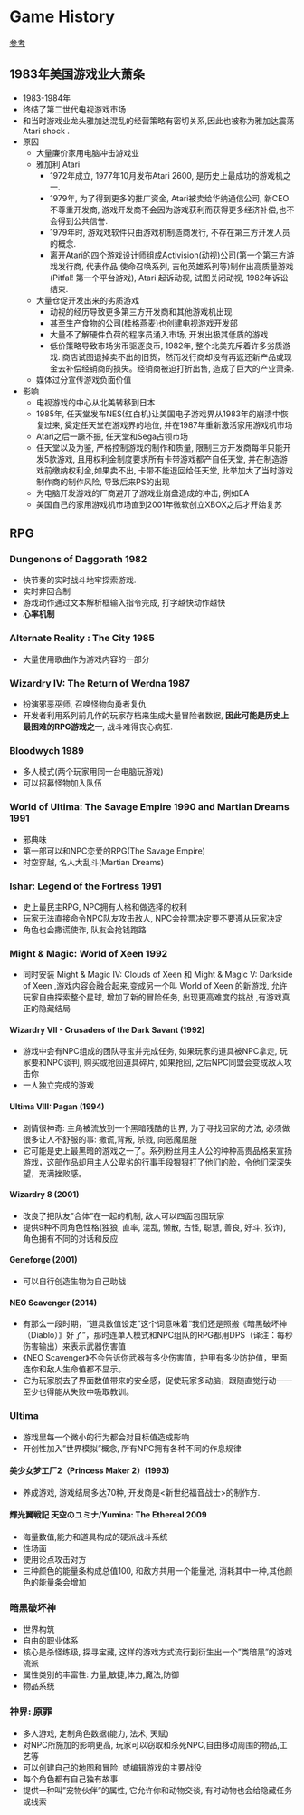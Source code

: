 # Game History

[参考](https://indienova.com/indie-game-news/crpg-history-abridged-1/)

## 1983年美国游戏业大萧条

- 1983-1984年
- 终结了第二世代电视游戏市场
- 和当时游戏业龙头雅加达混乱的经营策略有密切关系,因此也被称为雅加达震荡 Atari shock .
- 原因
  - 大量廉价家用电脑冲击游戏业
  - 雅加利 Atari
    -  1972年成立, 1977年10月发布Atari 2600, 是历史上最成功的游戏机之一.
    - 1979年, 为了得到更多的推广资金, Atari被卖给华纳通信公司, 新CEO不尊重开发商, 游戏开发商不会因为游戏获利而获得更多经济补偿,也不会得到公共信誉. 
    - 1979年时, 游戏戏软件只由游戏机制造商发行, 不存在第三方开发人员的概念. 
    - 离开Atari的四个游戏设计师组成Activision(动视)公司(第一个第三方游戏发行商, 代表作品 使命召唤系列, 吉他英雄系列等)制作出高质量游戏(Pitfal! 第一个平台游戏), Atari 起诉动视, 试图关闭动视, 1982年诉讼结束. 
  - 大量仓促开发出来的劣质游戏
    - 动视的经历导致更多第三方开发商和其他游戏机出现
    - 甚至生产食物的公司(桂格燕麦)也创建电视游戏开发部
    - 大量不了解硬件负荷的程序员涌入市场, 开发出极其低质的游戏
    - 低价策略导致市场劣币驱逐良币, 1982年, 整个北美充斥着许多劣质游戏. 商店试图退掉卖不出的旧货，然而发行商却没有再返还新产品或现金去补偿经销商的损失。经销商被迫打折出售, 造成了巨大的产业萧条.
  - 媒体过分宣传游戏负面价值
- 影响
  - 电视游戏的中心从北美转移到日本
  - 1985年, 任天堂发布NES(红白机)让美国电子游戏界从1983年的崩溃中恢复过来, 奠定任天堂在游戏界的地位, 并在1987年重新激活家用游戏机市场
  - Atari之后一蹶不振, 任天堂和Sega占领市场
  - 任天堂以及为鉴, 严格控制游戏的制作和质量, 限制三方开发商每年只能开发5款游戏, 且用权利金制度要求所有卡带游戏都产自任天堂, 并在制造游戏前缴纳权利金,如果卖不出, 卡带不能退回给任天堂, 此举加大了当时游戏制作商的制作风险, 导致后来PS的出现
  - 为电脑开发游戏的厂商避开了游戏业崩盘造成的冲击, 例如EA
  - 美国自己的家用游戏机市场直到2001年微软创立XBOX之后才开始复苏

## RPG

### Dungenons of Daggorath 1982

- 快节奏的实时战斗地牢探索游戏.
- 实时非回合制
- 游戏动作通过文本解析框输入指令完成, 打字越快动作越快
- **心率机制**

### Alternate Reality : The City 1985

- 大量使用歌曲作为游戏内容的一部分

### Wizardry IV: The Return of Werdna 1987

- 扮演邪恶巫师, 召唤怪物向勇者复仇
- 开发者利用系列前几作的玩家存档来生成大量冒险者数据, **因此可能是历史上最困难的RPG游戏之一**, 战斗难得丧心病狂.

### Bloodwych 1989

- 多人模式(两个玩家用同一台电脑玩游戏)
- 可以招募怪物加入队伍

### World of Ultima: The Savage Empire 1990 and Martian Dreams 1991

- 邪典味
- 第一部可以和NPC恋爱的RPG(The Savage Empire)
- 时空穿越, 名人大乱斗(Martian Dreams)

### Ishar: Legend of the Fortress 1991

- 史上最民主RPG, NPC拥有人格和做选择的权利
- 玩家无法直接命令NPC队友攻击敌人, NPC会投票决定要不要遵从玩家决定
- 角色也会撒谎使诈, 队友会抢钱跑路

### Might & Magic: World of Xeen 1992

- 同时安装 Might & Magic IV: Clouds of Xeen 和 Might & Magic V: Darkside of Xeen ,游戏内容会融合起来,变成另一个叫 World of Xeen 的新游戏, 允许玩家自由探索整个星球, 增加了新的冒险任务, 出现更高难度的挑战 ,有游戏真正的隐藏结局

#### Wizardry VII - Crusaders of the Dark Savant (1992)

- 游戏中会有NPC组成的团队寻宝并完成任务, 如果玩家的道具被NPC拿走, 玩家要和NPC谈判, 购买或抢回道具碎片, 如果抢回, 之后NPC同盟会变成敌人攻击你
- 一人独立完成的游戏

#### Ultima VIII: Pagan (1994)

- 剧情很神奇: 主角被流放到一个黑暗残酷的世界, 为了寻找回家的方法, 必须做很多让人不舒服的事: 撒谎,背叛, 杀戮, 向恶魔屈服
- 它可能是史上最黑暗的游戏之一了。系列粉丝用主人公的种种高贵品格来宣扬游戏，这部作品却用主人公卑劣的行事手段狠狠打了他们的脸，令他们深深失望，充满挫败感。

#### Wizardry 8 (2001)

- 改良了把队友”合体”在一起的机制, 敌人可以四面包围玩家
- 提供9种不同角色性格(独狼, 直率, 混乱, 懒散, 古怪, 聪慧, 善良, 好斗, 狡诈), 角色拥有不同的对话和反应

#### Geneforge (2001)

- 可以自行创造生物为自己助战

#### NEO Scavenger (2014)

- 有那么一段时期，“道具数值设定”这个词意味着“我们还是照搬《暗黑破坏神（Diablo）》好了”，那时连单人模式和NPC组队的RPG都用DPS（译注：每秒伤害输出）来表示武器伤害值
- 《NEO Scavenger》不会告诉你武器有多少伤害值，护甲有多少防护值，里面连你和敌人生命值都不显示。
- 它为玩家脱去了界面数值带来的安全感，促使玩家多动脑，跟随直觉行动——至少也得能从失败中吸取教训。

### Ultima

- 游戏里每一个微小的行为都会对目标值造成影响
- 开创性加入”世界模拟”概念, 所有NPC拥有各种不同的作息规律

#### 美少女梦工厂2（Princess Maker 2）(1993)

- 养成游戏, 游戏结局多达70种, 开发商是<新世纪福音战士>的制作方.

#### 輝光翼戦記 天空のユミナ/Yumina: The Ethereal 2009

- 海量数值,能力和道具构成的硬派战斗系统
- 性场面
- 使用论点攻击对方
- 三种颜色的能量条构成总值100, 和敌方共用一个能量池, 消耗其中一种,其他颜色的能量条会增加

### 暗黑破坏神

- 世界构筑
- 自由的职业体系
- 核心是杀怪练级, 探寻宝藏, 这样的游戏方式流行到衍生出一个”类暗黑”的游戏流派
- 属性类别的丰富性: 力量,敏捷,体力,魔法,防御
- 物品系统

### 神界: 原罪

- 多人游戏, 定制角色数据(能力, 法术, 天赋)
- 对NPC所施加的影响更高, 玩家可以窃取和杀死NPC,自由移动周围的物品,工艺等 
- 可以创建自己的地图和冒险, 或编辑游戏的主要战役
- 每个角色都有自己独有故事
- 提供一种叫”宠物伙伴”的属性, 它允许你和动物交谈, 有时动物也会给隐藏任务或线索